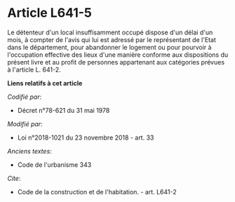 # Article L641-5

Le détenteur d'un local insuffisamment occupé dispose d'un délai d'un mois, à compter de l'avis qui lui est adressé par le
représentant de l'Etat dans le département, pour abandonner le logement ou pour pourvoir à l'occupation effective des lieux
d'une manière conforme aux dispositions du présent livre et au profit de personnes appartenant aux catégories prévues à
l'article L. 641-2.

**Liens relatifs à cet article**

_Codifié par_:

  - Décret n°78-621 du 31 mai 1978

_Modifié par_:

  - Loi n°2018-1021 du 23 novembre 2018 - art. 33

_Anciens textes_:

  - Code de l'urbanisme 343

_Cite_:

  - Code de la construction et de l'habitation. - art. L641-2

